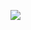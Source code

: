 ![](https://github.com/liannoi/exam-network-programming/tree/master/solutions/chat/res/screenshot.png)